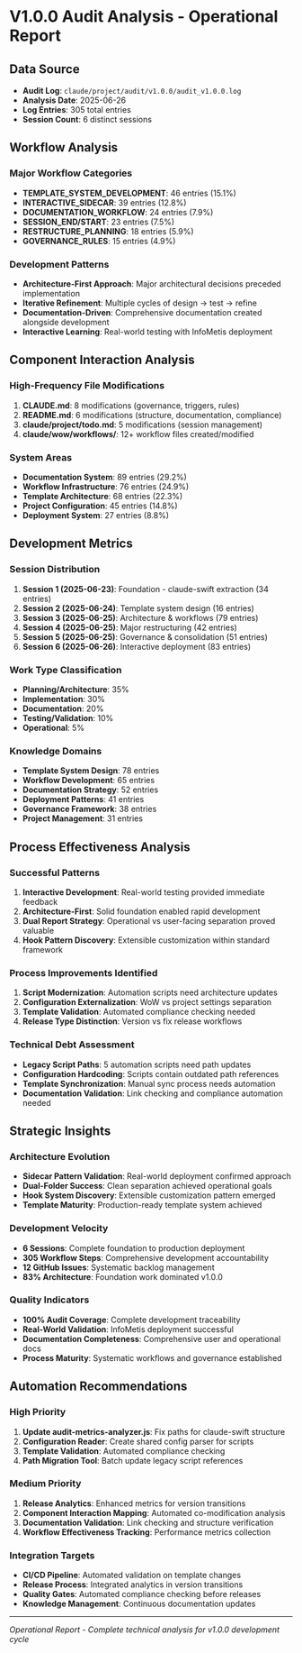 # V1.0.0 Audit Analysis - Operational Report

## Data Source
- **Audit Log**: `claude/project/audit/v1.0.0/audit_v1.0.0.log`
- **Analysis Date**: 2025-06-26
- **Log Entries**: 305 total entries
- **Session Count**: 6 distinct sessions

## Workflow Analysis

### Major Workflow Categories
- **TEMPLATE_SYSTEM_DEVELOPMENT**: 46 entries (15.1%)
- **INTERACTIVE_SIDECAR**: 39 entries (12.8%) 
- **DOCUMENTATION_WORKFLOW**: 24 entries (7.9%)
- **SESSION_END/START**: 23 entries (7.5%)
- **RESTRUCTURE_PLANNING**: 18 entries (5.9%)
- **GOVERNANCE_RULES**: 15 entries (4.9%)

### Development Patterns
- **Architecture-First Approach**: Major architectural decisions preceded implementation
- **Iterative Refinement**: Multiple cycles of design → test → refine
- **Documentation-Driven**: Comprehensive documentation created alongside development
- **Interactive Learning**: Real-world testing with InfoMetis deployment

## Component Interaction Analysis

### High-Frequency File Modifications
1. **CLAUDE.md**: 8 modifications (governance, triggers, rules)
2. **README.md**: 6 modifications (structure, documentation, compliance)
3. **claude/project/todo.md**: 5 modifications (session management)
4. **claude/wow/workflows/**: 12+ workflow files created/modified

### System Areas
- **Documentation System**: 89 entries (29.2%)
- **Workflow Infrastructure**: 76 entries (24.9%)
- **Template Architecture**: 68 entries (22.3%)
- **Project Configuration**: 45 entries (14.8%)
- **Deployment System**: 27 entries (8.8%)

## Development Metrics

### Session Distribution
1. **Session 1 (2025-06-23)**: Foundation - claude-swift extraction (34 entries)
2. **Session 2 (2025-06-24)**: Template system design (16 entries)
3. **Session 3 (2025-06-25)**: Architecture & workflows (79 entries)
4. **Session 4 (2025-06-25)**: Major restructuring (42 entries)
5. **Session 5 (2025-06-25)**: Governance & consolidation (51 entries)
6. **Session 6 (2025-06-26)**: Interactive deployment (83 entries)

### Work Type Classification
- **Planning/Architecture**: 35%
- **Implementation**: 30%
- **Documentation**: 20%
- **Testing/Validation**: 10%
- **Operational**: 5%

### Knowledge Domains
- **Template System Design**: 78 entries
- **Workflow Development**: 65 entries
- **Documentation Strategy**: 52 entries
- **Deployment Patterns**: 41 entries
- **Governance Framework**: 38 entries
- **Project Management**: 31 entries

## Process Effectiveness Analysis

### Successful Patterns
1. **Interactive Development**: Real-world testing provided immediate feedback
2. **Architecture-First**: Solid foundation enabled rapid development
3. **Dual Report Strategy**: Operational vs user-facing separation proved valuable
4. **Hook Pattern Discovery**: Extensible customization within standard framework

### Process Improvements Identified
1. **Script Modernization**: Automation scripts need architecture updates
2. **Configuration Externalization**: WoW vs project settings separation
3. **Template Validation**: Automated compliance checking needed
4. **Release Type Distinction**: Version vs fix release workflows

### Technical Debt Assessment
- **Legacy Script Paths**: 5 automation scripts need path updates
- **Configuration Hardcoding**: Scripts contain outdated path references
- **Template Synchronization**: Manual sync process needs automation
- **Documentation Validation**: Link checking and compliance automation needed

## Strategic Insights

### Architecture Evolution
- **Sidecar Pattern Validation**: Real-world deployment confirmed approach
- **Dual-Folder Success**: Clean separation achieved operational goals
- **Hook System Discovery**: Extensible customization pattern emerged
- **Template Maturity**: Production-ready template system achieved

### Development Velocity
- **6 Sessions**: Complete foundation to production deployment
- **305 Workflow Steps**: Comprehensive development accountability
- **12 GitHub Issues**: Systematic backlog management
- **83% Architecture**: Foundation work dominated v1.0.0

### Quality Indicators
- **100% Audit Coverage**: Complete development traceability
- **Real-World Validation**: InfoMetis deployment successful
- **Documentation Completeness**: Comprehensive user and operational docs
- **Process Maturity**: Systematic workflows and governance established

## Automation Recommendations

### High Priority
1. **Update audit-metrics-analyzer.js**: Fix paths for claude-swift structure
2. **Configuration Reader**: Create shared config parser for scripts
3. **Template Validation**: Automated compliance checking
4. **Path Migration Tool**: Batch update legacy script references

### Medium Priority
1. **Release Analytics**: Enhanced metrics for version transitions
2. **Component Interaction Mapping**: Automated co-modification analysis
3. **Documentation Validation**: Link checking and structure verification
4. **Workflow Effectiveness Tracking**: Performance metrics collection

### Integration Targets
- **CI/CD Pipeline**: Automated validation on template changes
- **Release Process**: Integrated analytics in version transitions
- **Quality Gates**: Automated compliance checking before releases
- **Knowledge Management**: Continuous documentation updates

---

*Operational Report - Complete technical analysis for v1.0.0 development cycle*
